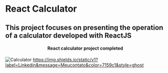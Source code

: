 # React Calculator

## This project focuses on presenting the operation of a calculator developed with ReactJS

<h4 align="center">
React calculator project completed
</h4>
  


![Calculator](https://user-images.githubusercontent.com/50889610/137787653-c82b7650-c3b6-45c3-8718-5899a77a8bda.gif)
https://img.shields.io/static/v1?label=Linkedin&message=Meucontato&color=7159c1&style=ghost
